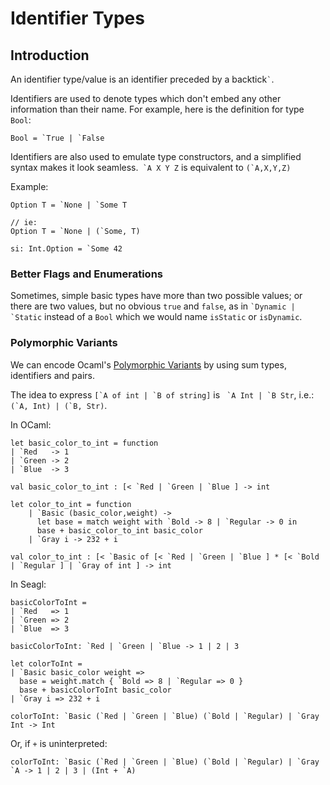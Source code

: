 # Identifier Types

## Introduction

An identifier type/value is an identifier preceded by a backtick`` ` ``.

Identifiers are used to denote types which don't embed any other information than their name. For example, here is the definition for type `Bool`:

```
Bool = `True | `False
```

Identifiers are also used to emulate type constructors, and a simplified syntax makes it look seamless.`` `A X Y Z`` is equivalent to ``(`A,X,Y,Z)``

Example:
```
Option T = `None | `Some T

// ie:
Option T = `None | (`Some, T)

si: Int.Option = `Some 42
```





### Better Flags and Enumerations

Sometimes, simple basic types have more than two possible values; or there are two values, but no obvious `true` and `false`, as in
`` `Dynamic | `Static `` instead of a `Bool` which we would name `isStatic` or `isDynamic`.



### Polymorphic Variants

We can encode Ocaml's [Polymorphic Variants](https://realworldocaml.org/v1/en/html/variants.html#polymorphic-variants) by using sum types, identifiers and pairs.

The idea to express ``[`A of int | `B of string]`` is `` `A Int | `B Str``, i.e.: ``(`A, Int) | (`B, Str)``.

In OCaml:
```
let basic_color_to_int = function
| `Red   -> 1
| `Green -> 2
| `Blue  -> 3

val basic_color_to_int : [< `Red | `Green | `Blue ] -> int

let color_to_int = function
    | `Basic (basic_color,weight) ->
      let base = match weight with `Bold -> 8 | `Regular -> 0 in
      base + basic_color_to_int basic_color
    | `Gray i -> 232 + i

val color_to_int : [< `Basic of [< `Red | `Green | `Blue ] * [< `Bold | `Regular ] | `Gray of int ] -> int
```

In Seagl:
```
basicColorToInt =
| `Red   => 1
| `Green => 2
| `Blue  => 3

basicColorToInt: `Red | `Green | `Blue -> 1 | 2 | 3

let colorToInt =
| `Basic basic_color weight =>
  base = weight.match { `Bold => 8 | `Regular => 0 }
  base + basicColorToInt basic_color
| `Gray i => 232 + i

colorToInt: `Basic (`Red | `Green | `Blue) (`Bold | `Regular) | `Gray Int -> Int
```

Or, if `+` is uninterpreted:

```
colorToInt: `Basic (`Red | `Green | `Blue) (`Bold | `Regular) | `Gray `A -> 1 | 2 | 3 | (Int + `A)
```












